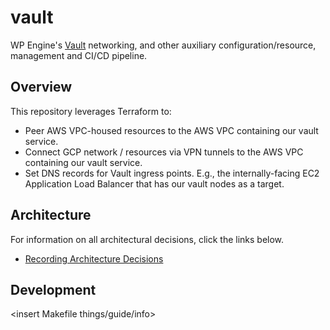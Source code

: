 # vault

WP Engine's [Vault](https://vaultproject.io/) networking, and other auxiliary configuration/resource, management and
 CI/CD pipeline.

## Overview

This repository leverages Terraform to:

- Peer AWS VPC-housed resources to the AWS VPC containing our vault service.
- Connect GCP network / resources via VPN tunnels to the AWS VPC containing our vault service.
- Set DNS records for Vault ingress points. E.g., the internally-facing EC2 Application Load Balancer that has our
 vault nodes as a target.

## Architecture

For information on all architectural decisions, click the links below.

- [Recording Architecture Decisions](./docs/adr/0001-record-architecture-decisions.md)

## Development

<insert Makefile things/guide/info>
